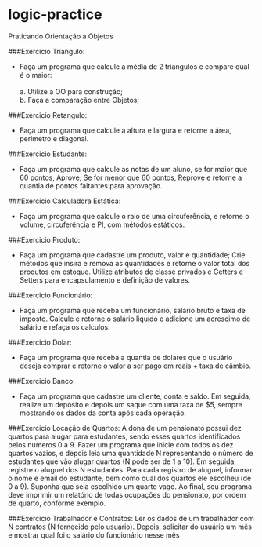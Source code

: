 # logic-practice
Praticando Orientação a Objetos

###Exercicio Triangulo:
-  Faça um programa que calcule a média de 2 triangulos e compare qual é o maior:<br>
   <br>a. Utilize a OO para construção;
   <br>b. Faça a comparação entre Objetos;

###Exercicio Retangulo:
-  Faça um programa que calcule a altura e largura e retorne a área, perimetro e diagonal.

###Exercicio Estudante:
-  Faça um programa que calcule as notas de um aluno, se for maior que 60 pontos, Aprove; 
Se for menor que 60 pontos, Reprove e retorne a quantia de pontos faltantes para aprovação.

###Exercicio Calculadora Estática:
-  Faça um programa que calcule o raio de uma circuferência, e retorne o volume, circuferência e PI, 
com métodos estáticos.

###Exercicio Produto:
-  Faça um programa que cadastre um produto, valor e quantidade; Crie métodos que insira e remova as 
quantidades e retorne o valor total dos produtos em estoque. Utilize atributos de classe privados e 
Getters e Setters para encapsulamento e definição de valores.

###Exercicio Funcionário:
-  Faça um programa que receba um funcionário, salário bruto e taxa de imposto. 
Calcule e retorne o salário liquído e adicione um acrescimo de salário e refaça os calculos.

###Exercicio Dolar:
-  Faça um programa que receba a quantia de dolares que o usuário deseja comprar 
e retorne o valor a ser pago em reais + taxa de câmbio.

###Exercicio Banco:
-  Faça um programa que cadastre um cliente, conta e saldo. Em seguida, realize um depósito e depois 
um saque com uma taxa de $5, sempre mostrando os dados da conta após cada operação.

###Exercicio Locação de Quartos:
A dona de um pensionato possui dez quartos para alugar para estudantes,
sendo esses quartos identificados pelos números 0 a 9.
Fazer um programa que inicie com todos os dez quartos vazios, e depois
leia uma quantidade N representando o número de estudantes que vão
alugar quartos (N pode ser de 1 a 10). Em seguida, registre o aluguel dos
N estudantes. Para cada registro de aluguel, informar o nome e email do
estudante, bem como qual dos quartos ele escolheu (de 0 a 9). Suponha
que seja escolhido um quarto vago. Ao final, seu programa deve imprimir
um relatório de todas ocupações do pensionato, por ordem de quarto,
conforme exemplo.

###Exercicio Trabalhador e Contratos:
Ler os dados de um trabalhador com N contratos (N fornecido pelo usuário). Depois, solicitar
do usuário um mês e mostrar qual foi o salário do funcionário nesse mês